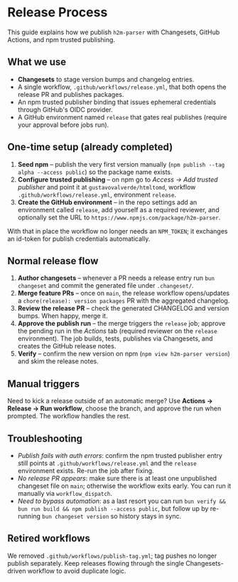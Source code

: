 # Release Process

This guide explains how we publish `h2m-parser` with Changesets, GitHub Actions, and npm trusted publishing.

## What we use

- **Changesets** to stage version bumps and changelog entries.
- A single workflow, `.github/workflows/release.yml`, that both opens the release PR and publishes packages.
- An npm trusted publisher binding that issues ephemeral credentials through GitHub's OIDC provider.
- A GitHub environment named `release` that gates real publishes (require your approval before jobs run).

## One-time setup (already completed)

1. **Seed npm** – publish the very first version manually (`npm publish --tag alpha --access public`) so the package name exists.
2. **Configure trusted publishing** – on npm go to *Access → Add trusted publisher* and point it at `gustavovalverde/htmltomd`, workflow `.github/workflows/release.yml`, environment `release`.
3. **Create the GitHub environment** – in the repo settings add an environment called `release`, add yourself as a required reviewer, and optionally set the URL to `https://www.npmjs.com/package/h2m-parser`.

With that in place the workflow no longer needs an `NPM_TOKEN`; it exchanges an id-token for publish credentials automatically.

## Normal release flow

1. **Author changesets** – whenever a PR needs a release entry run `bun changeset` and commit the generated file under `.changeset/`.
2. **Merge feature PRs** – once on `main`, the release workflow opens/updates a `chore(release): version packages` PR with the aggregated changelog.
3. **Review the release PR** – check the generated CHANGELOG and version bumps. When happy, merge it.
4. **Approve the publish run** – the merge triggers the `release` job; approve the pending run in the *Actions* tab (required reviewer on the `release` environment). The job builds, tests, publishes via Changesets, and creates the GitHub release notes.
5. **Verify** – confirm the new version on npm (`npm view h2m-parser version`) and skim the release notes.

## Manual triggers

Need to kick a release outside of an automatic merge? Use **Actions → Release → Run workflow**, choose the branch, and approve the run when prompted. The workflow handles the rest.

## Troubleshooting

- *Publish fails with auth errors*: confirm the npm trusted publisher entry still points at `.github/workflows/release.yml` and the `release` environment exists. Re-run the job after fixing.
- *No release PR appears*: make sure there is at least one unpublished changeset file on `main`; otherwise the workflow exits early. You can run it manually via `workflow_dispatch`.
- *Need to bypass automation*: as a last resort you can run `bun verify && bun run build && npm publish --access public`, but follow up by re-running `bun changeset version` so history stays in sync.

## Retired workflows

We removed `.github/workflows/publish-tag.yml`; tag pushes no longer publish separately. Keep releases flowing through the single Changesets-driven workflow to avoid duplicate logic.
